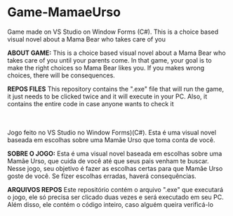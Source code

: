 # Game-MamaeUrso
Game made on VS Studio on Window Forms (C#). This is a choice based visual novel about a Mama Bear who takes care of you

<strong>ABOUT GAME:</strong>
This is a choice based visual novel about a Mama Bear who takes care of you until your parents come. In that game, your goal is to make the right choices so Mama Bear likes you. If you makes wrong choices, there will be consequences.

<strong>REPOS FILES</strong>
This repository contains the ".exe" file that will run the game, it just needs to be clicked twice and it will execute in your PC.
Also, it contains the entire code in case anyone wants to check it

<br><br>
Jogo feito no VS Studio no Window Forms)(C#). Esta é uma visual novel baseada em escolhas sobre uma Mamãe Urso que toma conta de você.

<strong>SOBRE O JOGO:</strong>
Esta é uma visual novel baseada em escolhas sobre uma Mamãe Urso, que cuida de você até que seus pais venham te buscar. Nesse jogo, seu objetivo é fazer as escolhas certas para que Mamãe Urso goste de você. Se fizer escolhas erradas, haverá consequências.

<strong>ARQUIVOS REPOS</strong>
Este repositório contém o arquivo ".exe" que executará o jogo, ele só precisa ser clicado duas vezes e será executado em seu PC.
Além disso, ele contém o código inteiro, caso alguém queira verificá-lo
